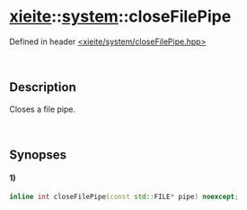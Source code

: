 # [xieite](../xieite.md)\:\:[system](../system.md)\:\:closeFilePipe
Defined in header [<xieite/system/closeFilePipe.hpp>](../../include/xieite/system/closeFilePipe.hpp)

&nbsp;

## Description
Closes a file pipe.

&nbsp;

## Synopses
#### 1)
```cpp
inline int closeFilePipe(const std::FILE* pipe) noexcept;
```
